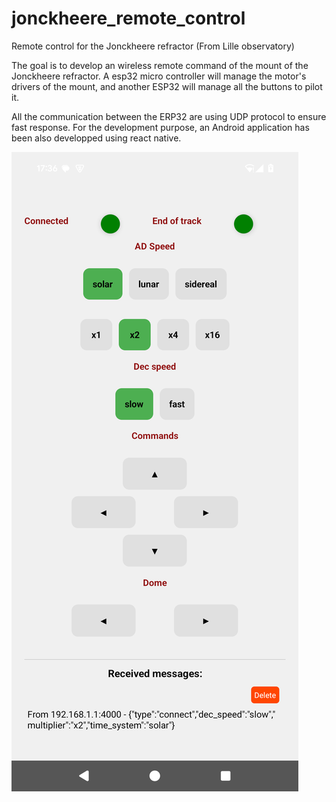 # jonckheere_remote_control
Remote control for the Jonckheere refractor (From Lille observatory)

The goal is to develop an wireless remote command of the mount of the Jonckheere refractor. A esp32 micro controller will manage the motor's drivers of the mount, and another ESP32 will manage all the buttons to pilot it.

All the communication between the ERP32 are using UDP protocol to ensure fast response. 
For the development purpose, an Android application has been also developped using react native.

![Jonckheere Refractor](./images/interface.png)